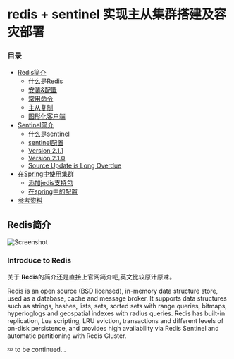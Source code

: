 # redis + sentinel 实现主从集群搭建及容灾部署

[TOC levels=2,3]: # "Table of Contents"

### 目录
- [Redis简介](#introduce-to-Redis )
    - [什么是Redis](#introduce-to-redis)
    - [安装&配置](#features)
    - [常用命令](#features)
    - [主从复制](#two-tier-model)
    - [图形化客户端](#two-tier-model)
- [Sentinel简介](#release-road-map)
    - [什么是sentinel](#version-230)
    - [sentinel配置](#version-220)
    - [Version 2.1.1](#version-211)
    - [Version 2.1.0](#version-210)
    - [Source Update is Long Overdue](#source-update-is-long-overdue)
- [在Spring中使用集群](#older-versions)
    - [添加jedis支持包](#version-184)
    - [在spring中的配置](#rogues-gallery-of-features)
- [参考资料](#background)


## Redis简介

![Screenshot](https://redis.io/images/redis-white.png)



### Introduce to Redis

关于 **Redis**的简介还是直接上官网简介吧,英文比较原汁原味。

Redis is an open source (BSD licensed), in-memory data structure store,
used as a database, cache and message broker.
It supports data structures such as strings, hashes, lists, sets,
sorted sets with range queries, bitmaps, hyperloglogs and geospatial
indexes with radius queries. Redis has built-in replication,
Lua scripting, LRU eviction, transactions and different levels of
on-disk persistence, and provides high availability via Redis
Sentinel and automatic partitioning with Redis Cluster.  

:zzz: to be continued...


